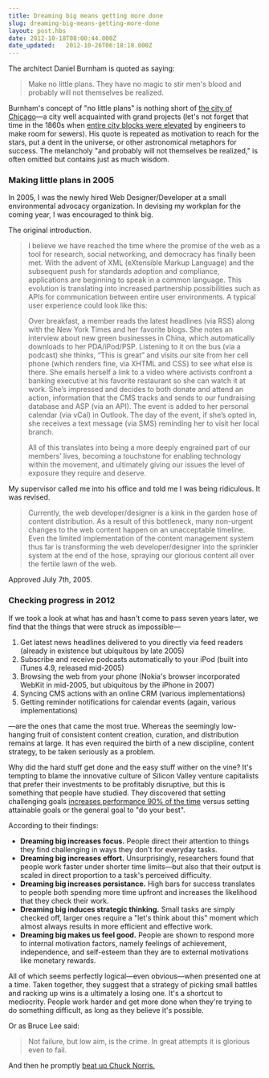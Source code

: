 ```yaml
---
title: Dreaming big means getting more done
slug: dreaming-big-means-getting-more-done
layout: post.hbs
date: 2012-10-18T08:00:44.000Z
date_updated:   2012-10-26T06:18:18.000Z
---
```


The architect Daniel Burnham is quoted as saying:
<blockquote>Make no little plans. They have no magic to stir men's blood and probably will not themselves be realized.</blockquote>
Burnham's concept of "no little plans" is nothing short of <a href="http://en.wikipedia.org/wiki/Burnham_Plan">the city of Chicago</a>—a city well acquainted with grand projects (let's not forget that time in the 1860s when <a href="http://en.wikipedia.org/wiki/Raising_of_Chicago">entire city blocks were elevated</a> by engineers to make room for sewers). His quote is repeated as motivation to reach for the stars, put a dent in the universe, or other astronomical metaphors for success. The melancholy "and probably will not themselves be realized," is often omitted but contains just as much wisdom.<!--more-->
<h3>Making little plans in 2005</h3>
In 2005, I was the newly hired Web Designer/Developer at a small environmental advocacy organization. In devising my workplan for the coming year, I was encouraged to think big.

The original introduction.
<div>
<blockquote>I believe we have reached the time where the promise of the web as a tool for research, social networking, and democracy has finally been met. With the advent of XML (eXtensible Markup Language) and the subsequent push for standards adoption and compliance, applications are beginning to speak in a common language. This evolution is translating into increased partnership possibilities such as APIs for communication between entire user environments. A typical user experience could look like this:

Over breakfast, a member reads the latest headlines (via RSS) along with the New York Times and her favorite blogs. She notes an interview about new green businesses in China, which automatically downloads to her PDA/iPod/PSP. Listening to it on the bus (via a podcast) she thinks, “This is great” and visits our site from her cell phone (which renders fine, via XHTML and CSS) to see what else is there. She emails herself a link to a video where activists confront a banking executive at his favorite restaurant so she can watch it at work. She’s impressed and decides to both donate and attend an action, information that the CMS tracks and sends to our fundraising database and ASP (via an API). The event is added to her personal calendar (via vCal) in Outlook. The day of the event, if she’s opted in, she receives a text message (via SMS) reminding her to visit her local branch.

All of this translates into being a more deeply engrained part of our members’ lives, becoming a touchstone for enabling technology within the movement, and ultimately giving our issues the level of exposure they require and deserve.</blockquote>
My supervisor called me into his office and told me I was being ridiculous. It was revised.
<blockquote>Currently, the web developer/designer is a kink in the garden hose of content distribution. As a result of this bottleneck, many non-urgent changes to the web content happen on an unacceptable timeline. Even the limited implementation of the content management system thus far is transforming the web developer/designer into the sprinkler system at the end of the hose, spraying our glorious content all over the fertile lawn of the web.</blockquote>
Approved July 7th, 2005.
<h3>Checking progress in 2012</h3>
If we took a look at what has and hasn't come to pass seven years later, we find that the things that were struck as impossible—
<ol>
	<li>Get latest news headlines delivered to you directly via feed readers (already in existence but ubiquitous by late 2005)</li>
	<li>Subscribe and receive podcasts automatically to your iPod (built into iTunes 4.9, released mid-2005)</li>
	<li>Browsing the web from your phone (Nokia's browser incorporated WebKit in mid-2005, but ubiquitous by the iPhone in 2007)</li>
	<li>Syncing CMS actions with an online CRM (various implementations)</li>
	<li>Getting reminder notifications for calendar events (again, various implementations)</li>
</ol>
—are the ones that came the most true. Whereas the seemingly low-hanging fruit of consistent content creation, curation, and distribution remains at large. It has even required the birth of a new discipline, content strategy, to be taken seriously as a problem.

Why did the hard stuff get done and the easy stuff wither on the vine? It's tempting to blame the innovative culture of Silicon Valley venture capitalists that prefer their investments to be profitably disruptive, but this is something that people have studied. They discovered that setting challenging goals <a href="http://datause.cse.ucla.edu/DOCS/eal_goa_1981.pdf">increases performance 90% of the time</a> versus setting attainable goals or the general goal to "do your best".

According to their findings:
<ul>
	<li><strong>Dreaming big increases focus.</strong> People direct their attention to things they find challenging in ways they don't for everyday tasks.</li>
	<li><strong>Dreaming big increases effort.</strong> Unsurprisingly, researchers found that people work faster under shorter time limits—but also that their output is scaled in direct proportion to a task's perceived difficulty.</li>
	<li><strong>Dreaming big increases persistance.</strong> High bars for success translates to people both spending more time upfront and increases the likelihood that they check their work.</li>
	<li><strong>Dreaming big induces strategic thinking.</strong> Small tasks are simply checked off, larger ones require a "let's think about this" moment which almost always results in more efficient and effective work.</li>
	<li><strong>Dreaming big makes us feel good.</strong> People are shown to respond more to internal motivation factors, namely feelings of achievement, independence, and self-esteem than they are to external motivations like monetary rewards.</li>
</ul>
All of which seems perfectly logical—even obvious—when presented one at a time. Taken together, they suggest that a strategy of picking small battles and racking up wins is a ultimately a losing one. It's a shortcut to mediocrity. People work harder and get more done when they're trying to do something difficult, as long as they believe it's possible.

Or as Bruce Lee said:
<blockquote>Not failure, but low aim, is the crime. In great attempts it is glorious even to fail.</blockquote>
And then he promptly <a href="http://www.youtube.com/watch?v=JLO1YIWQuXE">beat up Chuck Norris.</a>

</div>
